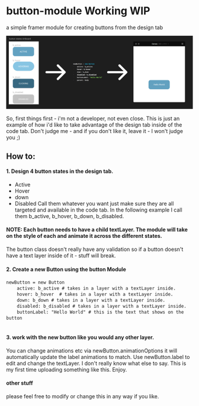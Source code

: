 # button-module Working WIP
a simple framer module for creating buttons from the design tab

![alt text](https://github.com/gejoreni/button-module/blob/master/button-module.png?raw=true "Logo Title Text 1")


So, first things first - i'm not a developer, not even close. This is just an example of how i'd like to take advantage of the design tab inside of the code tab. Don't judge me  - and if you don't like it, leave it - I won't judge you ;)

## How to:

#### 1. Design 4 button states in the design tab. 
- Active
- Hover
- down
- Disabled
Call them whatever you want just make sure they are all targeted and available in the code tab. In the following example I call them b_active, b_hover, b_down, b_disabled.

#### NOTE: Each button needs to have a child textLayer. The module will take on the style of each and animate it across the different states.

The button class doesn't really have any validation so if a button doesn't have a text layer inside of it - stuff will break. 

#### 2. Create a new Button using the button Module

```
newButton = new Button
	active: b_active # takes in a layer with a textLayer inside.
	hover: b_hover  # takes in a layer with a textLayer inside.
	down: b_down # takes in a layer with a textLayer inside.
	disabled: b_disabled # takes in a layer with a textLayer inside.
	buttonLabel: "Hello World" # this is the text that shows on the button
 
 ```
#### 3. work with the new button like you would any other layer.

You can change animations etc via newButton.animationOptions it will automatically update the label animations to match.
Use newButton.label to edit and change the textLayer. I don't really know what else to say. This is my first time uploading something like this. Enjoy. 


#### other stuff

please feel free to modify or change this in any way if you like. 
